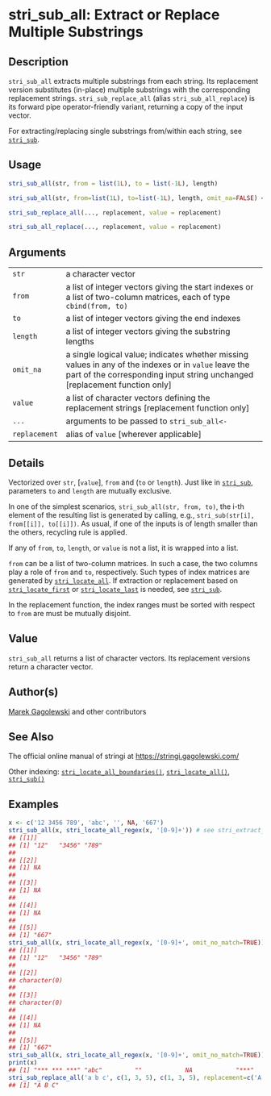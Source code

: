 # stri\_sub\_all: Extract or Replace Multiple Substrings

## Description

`stri_sub_all` extracts multiple substrings from each string. Its replacement version substitutes (in-place) multiple substrings with the corresponding replacement strings. `stri_sub_replace_all` (alias `stri_sub_all_replace`) is its forward pipe operator-friendly variant, returning a copy of the input vector.

For extracting/replacing single substrings from/within each string, see [`stri_sub`](stri_sub.md).

## Usage

```r
stri_sub_all(str, from = list(1L), to = list(-1L), length)

stri_sub_all(str, from=list(1L), to=list(-1L), length, omit_na=FALSE) <- value

stri_sub_replace_all(..., replacement, value = replacement)

stri_sub_all_replace(..., replacement, value = replacement)
```

## Arguments

|               |                                                                                                                                                                                       |
|---------------|---------------------------------------------------------------------------------------------------------------------------------------------------------------------------------------|
| `str`         | a character vector                                                                                                                                                                    |
| `from`        | a list of integer vectors giving the start indexes or a list of two-column matrices, each of type `cbind(from, to)`                                                                   |
| `to`          | a list of integer vectors giving the end indexes                                                                                                                                      |
| `length`      | a list of integer vectors giving the substring lengths                                                                                                                                |
| `omit_na`     | a single logical value; indicates whether missing values in any of the indexes or in `value` leave the part of the corresponding input string unchanged \[replacement function only\] |
| `value`       | a list of character vectors defining the replacement strings \[replacement function only\]                                                                                            |
| `...`         | arguments to be passed to `stri_sub_all<-`                                                                                                                                            |
| `replacement` | alias of `value` \[wherever applicable\]                                                                                                                                              |

## Details

Vectorized over `str`, \[`value`\], `from` and (`to` or `length`). Just like in [`stri_sub`](stri_sub.md), parameters `to` and `length` are mutually exclusive.

In one of the simplest scenarios, `stri_sub_all(str, from, to)`, the i-th element of the resulting list is generated by calling, e.g., `stri_sub(str[i], from[[i]], to[[i]])`. As usual, if one of the inputs is of length smaller than the others, recycling rule is applied.

If any of `from`, `to`, `length`, or `value` is not a list, it is wrapped into a list.

`from` can be a list of two-column matrices. In such a case, the two columns play a role of `from` and `to`, respectively. Such types of index matrices are generated by [`stri_locate_all`](stri_locate.md). If extraction or replacement based on [`stri_locate_first`](stri_locate.md) or [`stri_locate_last`](stri_locate.md) is needed, see [`stri_sub`](stri_sub.md).

In the replacement function, the index ranges must be sorted with respect to `from` are must be mutually disjoint.

## Value

`stri_sub_all` returns a list of character vectors. Its replacement versions return a character vector.

## Author(s)

[Marek Gagolewski](https://www.gagolewski.com/) and other contributors

## See Also

The official online manual of <span class="pkg">stringi</span> at <https://stringi.gagolewski.com/>

Other indexing: [`stri_locate_all_boundaries()`](stri_locate_boundaries.md), [`stri_locate_all()`](stri_locate.md), [`stri_sub()`](stri_sub.md)

## Examples




```r
x <- c('12 3456 789', 'abc', '', NA, '667')
stri_sub_all(x, stri_locate_all_regex(x, '[0-9]+')) # see stri_extract_all
## [[1]]
## [1] "12"   "3456" "789" 
## 
## [[2]]
## [1] NA
## 
## [[3]]
## [1] NA
## 
## [[4]]
## [1] NA
## 
## [[5]]
## [1] "667"
stri_sub_all(x, stri_locate_all_regex(x, '[0-9]+', omit_no_match=TRUE))
## [[1]]
## [1] "12"   "3456" "789" 
## 
## [[2]]
## character(0)
## 
## [[3]]
## character(0)
## 
## [[4]]
## [1] NA
## 
## [[5]]
## [1] "667"
stri_sub_all(x, stri_locate_all_regex(x, '[0-9]+', omit_no_match=TRUE)) <- '***'
print(x)
## [1] "*** *** ***" "abc"         ""            NA            "***"
stri_sub_replace_all('a b c', c(1, 3, 5), c(1, 3, 5), replacement=c('A', 'B', 'C'))
## [1] "A B C"
```
